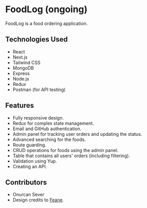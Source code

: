 # FoodLog (ongoing)

FoodLog is a food ordering application.

## Technologies Used

* React
* Next.js
* Tailwind CSS
* MongoDB
* Express
* Node.js
* Redux
* Postman (for API testing)

## Features
* Fully responsive design.
* Redux for complex state management.
* Email and GitHub authentication.
* Admin panel for tracking user orders and updating the status.
* Advanced searching for the foods.
* Route guarding.
* CRUD operations for foods using the admin panel.
* Table that contains all users' orders (including filtering).
* Validation using Yup.
* Creating an API.

## Contributors
* Onurcan Sever
* Design credits to [Feane](https://html.design/demo/feane/).
